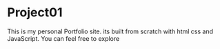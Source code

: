 # Project01
This is my personal Portfolio site. its built from scratch with html css and JavaScript.
You can feel free to explore
